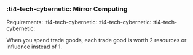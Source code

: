 ### :ti4-tech-cybernetic: **Mirror Computing**

Requirements: :ti4-tech-cybernetic: :ti4-tech-cybernetic: :ti4-tech-cybernetic:

When you spend trade goods, each trade good is worth 2 resources or influence instead of 1.
